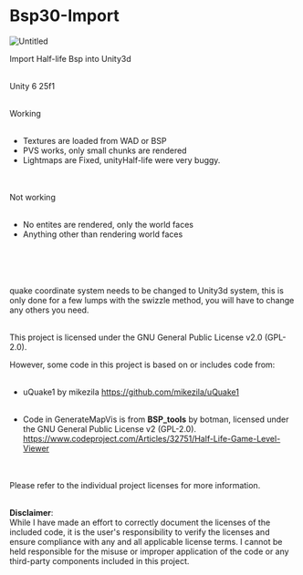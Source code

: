 # Bsp30-Import
    
   ![Untitled](https://github.com/user-attachments/assets/c863b947-4cb5-4143-8eab-a841946f688d)

   
Import Half-life Bsp into Unity3d<br><br>
   
Unity 6 25f1  <br><br> 
   
Working <br><br> 
   
* Textures are loaded from WAD or BSP  <br>
* PVS works, only small chunks are rendered  <br>
* Lightmaps are Fixed, unityHalf-life were very buggy.<br><br><br>



Not working<br><br>

* No entites are rendered, only the world faces<br>
* Anything other than rendering world faces<br><br>

<br><br><br>
quake coordinate system needs to be changed to Unity3d system, this is only done for a few lumps with the swizzle method,
you will have to change any others you need.<br><br>
  
This project is licensed under the GNU General Public License v2.0 (GPL-2.0).
   
However, some code in this project is based on or includes code from:<br><br>
   
- uQuake1 by mikezila
  https://github.com/mikezila/uQuake1<br><br>

- Code in GenerateMapVis is from **BSP_tools** by botman, licensed under the GNU General Public License v2 (GPL-2.0).
  https://www.codeproject.com/Articles/32751/Half-Life-Game-Level-Viewer<br><br><br>


Please refer to the individual project licenses for more information.<br><br>

**Disclaimer**:  
While I have made an effort to correctly document the licenses of the included code, it is the user's responsibility to verify the licenses and ensure compliance with any and all applicable license terms. I cannot be held responsible for the misuse or improper application of the code or any third-party components included in this project. <br><br><br><br><br><br>



